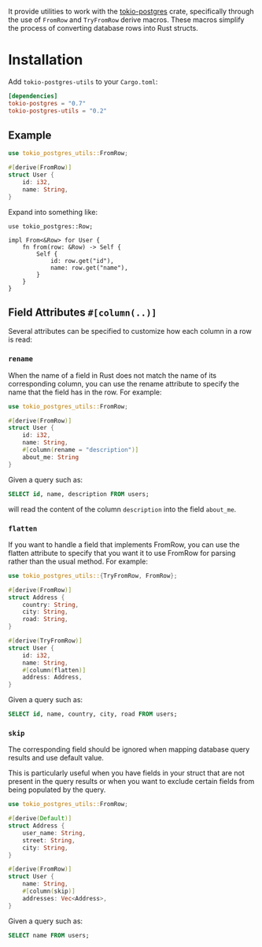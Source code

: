It provide utilities to work with the [tokio-postgres](https://github.com/sfackler/rust-postgres) crate, specifically through the use of `FromRow` and `TryFromRow` derive macros.
These macros simplify the process of converting database rows into Rust structs.

# Installation

Add `tokio-postgres-utils` to your `Cargo.toml`:

```toml
[dependencies]
tokio-postgres = "0.7"
tokio-postgres-utils = "0.2"
```

## Example

```rust
use tokio_postgres_utils::FromRow;

#[derive(FromRow)]
struct User {
    id: i32,
    name: String,
}
```

Expand into something like:

```rust, ignore
use tokio_postgres::Row;

impl From<&Row> for User {
    fn from(row: &Row) -> Self {
        Self {
            id: row.get("id"),
            name: row.get("name"),
        }
    }
}
```

## Field Attributes `#[column(..)]`

Several attributes can be specified to customize how each column in a row is read:

### `rename`

When the name of a field in Rust does not match the name of its corresponding column, you can use the rename attribute to specify the name that the field has in the row. For example:

```rust
use tokio_postgres_utils::FromRow;

#[derive(FromRow)]
struct User {
    id: i32,
    name: String,
    #[column(rename = "description")]
    about_me: String
}
```

Given a query such as:

```sql
SELECT id, name, description FROM users;
```

will read the content of the column `description` into the field `about_me`.


### `flatten`

If you want to handle a field that implements FromRow, you can use the flatten attribute to specify that you want it to use FromRow for parsing rather than the usual method. For example:

```rust
use tokio_postgres_utils::{TryFromRow, FromRow};

#[derive(FromRow)]
struct Address {
    country: String,
    city: String,
    road: String,
}

#[derive(TryFromRow)]
struct User {
    id: i32,
    name: String,
    #[column(flatten)]
    address: Address,
}
```

Given a query such as:

```sql
SELECT id, name, country, city, road FROM users;
```

### `skip`

The corresponding field should be ignored when mapping database query results and use default value.

This is particularly useful when you have fields in your struct that are not present in the query results or when you want to exclude certain fields from being populated by the query.


```rust
use tokio_postgres_utils::FromRow;

#[derive(Default)]
struct Address {
    user_name: String,
    street: String,
    city: String,
}

#[derive(FromRow)]
struct User {
    name: String,
    #[column(skip)]
    addresses: Vec<Address>,
}
```

Given a query such as:

```sql
SELECT name FROM users;
```
